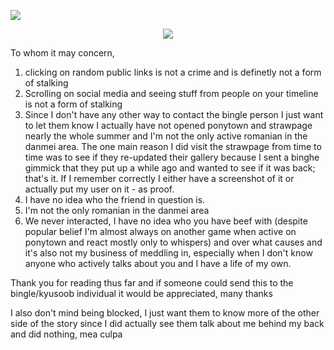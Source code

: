 ![](https://komarev.com/ghpvc/?username=your-github-username&color=658389)
<p align="center">
<img src = "https://static.wikia.nocookie.net/alien-stage/images/7/76/ALNST_2nd_pop_up_store.jpg/revision/latest/scale-to-width-down/1000?cb=20240827211000">
</p>

To whom it may concern, 

1. clicking on random public links is not a crime and is definetly not a form of stalking
2. Scrolling on social media and seeing stuff from people on your timeline is not a form of stalking
3. Since I don't have any other way to contact the bingle person I just want to let them know I actually have not opened ponytown and strawpage nearly the whole summer and I'm not the only active romanian in the danmei area. The one main reason I did visit the strawpage from time to time was to see if they re-updated their gallery because I sent a binghe gimmick that they put up a while ago and wanted to see if it was back; that's it. If I remember correctly I either have a screenshot of it or actually put my user on it - as proof.
4. I have no idea who the friend in question is.
5. I'm not the only romanian in the danmei area
6. We never interacted, I have no idea who you have beef with (despite popular belief I'm almost always on another game when active on ponytown and react mostly only to whispers) and over what causes and it's also not my business of meddling in, especially when I don't know anyone who actively talks about you and I have a life of my own.

Thank you for reading thus far
and if someone could send this to the bingle/kyusoob individual it would be appreciated, many thanks

I also don't mind being blocked, I just want them to know more of the other side of the story since I did actually see them talk about me behind my back and did nothing, mea culpa
